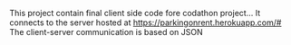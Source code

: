 This project contain final client side code fore codathon project...
It connects to the server hosted at https://parkingonrent.herokuapp.com/#
The client-server communication is based on JSON
